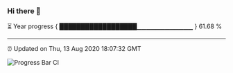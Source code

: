 ### Hi there 👋

⏳ Year progress { ██████████████████▁▁▁▁▁▁▁▁▁▁▁▁ } 61.68 %

---

⏰ Updated on Thu, 13 Aug 2020 18:07:32 GMT

![Progress Bar CI](https://github.com/liununu/liununu/workflows/Progress%20Bar%20CI/badge.svg)
